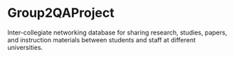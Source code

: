 # Group2QAProject
Inter-collegiate networking database for sharing research, studies, papers, and instruction materials between students and staff at different universities.
